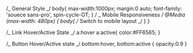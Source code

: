 /_ General Style _/
body{
max-width:1000px;
margin:0 auto;
font-family: 'souece sans-pro', spin-cycle-OT;
}
/ _ Mobile Responsiveness _/
@Media (max-width: 480px) {
body{
/_ Switch to mobile layout _/
}
}

/_ Link Hover/Active State _/
a:hover
a:active{
color:#FF6565;
}

/_ Button Hover/Active state _/
bottom:hover,
bottom:active {
opacity:0.9
}
